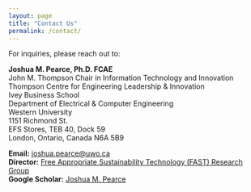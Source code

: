```yaml
---
layout: page
title: "Contact Us"
permalink: /contact/
---
```


For inquiries, please reach out to:

**Joshua M. Pearce, Ph.D. FCAE**  
John M. Thompson Chair in Information Technology and Innovation  
Thompson Centre for Engineering Leadership & Innovation  
Ivey Business School  
Department of Electrical & Computer Engineering  
Western University  
1151 Richmond St.  
EFS Stores, TEB 40, Dock 59  
London, Ontario, Canada N6A 5B9

**Email:** [joshua.pearce@uwo.ca](mailto:joshua.pearce@uwo.ca)  
**Director:** [Free Appropriate Sustainability Technology (FAST) Research Group](https://www.appropedia.org/FAST)  
**Google Scholar:** [Joshua M. Pearce](https://scholar.google.com/citations?user=QZ8lPxwAAAAJ&hl=en&oi=ao)
